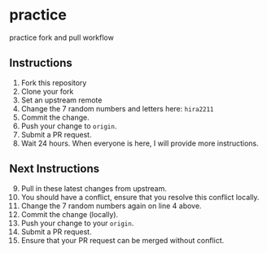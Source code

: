 # practice
practice fork and pull workflow

## Instructions
1. Fork this repository
2. Clone your fork
3. Set an upstream remote
4. Change the 7 random numbers and letters here: `hira2211`
5. Commit the change.
6. Push your change to `origin`.
7. Submit a PR request. 
8. Wait 24 hours. When everyone is here, I will provide more instructions.

## Next Instructions
9. Pull in these latest changes from upstream.
10. You should have a conflict, ensure that you resolve this conflict locally.
11. Change the 7 random numbers again on line 4 above.
12. Commit the change (locally).
13. Push your change to your `origin`.
14. Submit a PR request.
15. Ensure that your PR request can be merged without conflict.
